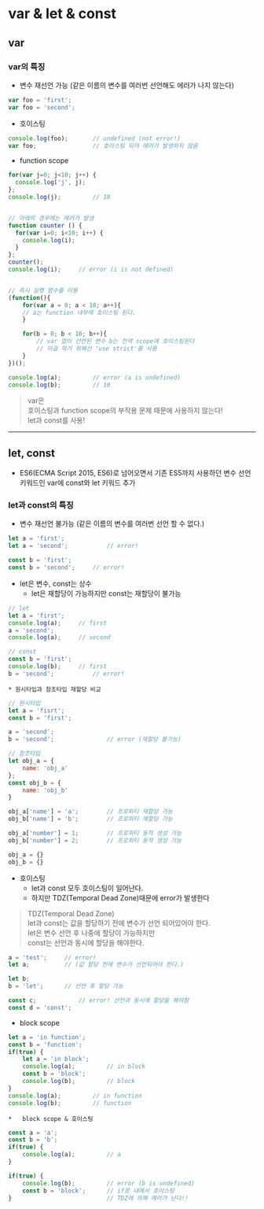 # var & let & const
## var
### var의 특징

* 변수 재선언 가능
	(같은 이름의 변수를 여러번 선언해도 에러가 나지 않는다)
``` javascript
var foo = 'first';
var foo = 'second';
```

* 호이스팅
``` javascript
console.log(foo);		// undefined (not error!)
var foo;				// 호이스팅 되어 에러가 발생하지 않음
```

* function scope
``` javascript
for(var j=0; j<10; j++) {
  console.log('j', j);
};
console.log(j); 		// 10


// 아래의 경우에는 에러가 발생
function counter () {
  for(var i=0; i<10; i++) {
    console.log(i);
  }
};
counter();
console.log(i);		// error (i is not defined)


// 즉시 실행 함수를 이용
(function(){
	for(var a = 0; a < 10; a++){
	// a는 function 내부에 호이스팅 된다.
	}

	for(b = 0; b < 10; b++){
		// var 없이 선언된 변수 b는 전역 scope에 호이스팅된다
		// 이걸 막기 위해선 'use strict'를 사용
	}
})();

console.log(a);			// error (a is undefined)
console.log(b);			// 10
```

> var은  
> 호이스팅과 function scope의  부작용 문제 때문에 사용하지 않는다!  
> let과 const를 사용!  

- - - -

## let, const
* ES6(ECMA Script 2015, ES6)로 넘어오면서 기존 ES5까지 사용하던 변수 선언 키워드인 var에 const와 let 키워드 추가

### let과 const의 특징
* 변수 재선언 불가능
	(같은 이름의 변수를 여러번 선언 할 수 없다.)
``` javascript
let a = 'first';
let a = 'second';			// error!

const b = 'first';
const b = 'second';		// error!
```

* let은 변수, const는 상수
	* let은 재할당이 가능하지만 const는 재할당이 불가능
``` javascript
// let
let a = 'first';
console.log(a);		// first
a = 'second';
console.log(a);		// second

// const
const b = 'first';
console.log(b);		// first
b = 'second';			// error!
```

	* 원시타입과 참조타입 재할당 비교
``` javascript
// 원시타입
let a = 'fisrt';
const b = 'first';

a = 'second';
b = 'second';				// error (재할당 불가능)

// 참조타입
let obj_a = {
	name: 'obj_a'
};
const obj_b = {
	name: 'obj_b'
}

obj_a['name'] = 'a';		// 프로퍼티 재할당 가능
obj_b['name'] = 'b';		// 프로퍼티 재할당 가능

obj_a['number'] = 1;		// 프로퍼티 동적 생성 가능
obj_b['number'] = 2;		// 프로퍼티 동적 생성 가능

obj_a = {}
obj_b = {}
```

* 호이스팅
	*  let과 const 모두 호이스팅이 일어난다.
	* 하지만 TDZ(Temporal Dead Zone)때문에 error가 발생한다

> TDZ(Temporal Dead Zone)  
> let과 const는 값을 할당하기 전에 변수가 선언 되어있어야 한다.  
> let은 변수 선언 후 나중에 할당이 가능하지만  
> const는 선언과 동시에 할당을 해야한다.  
``` javascript
a = 'test';		// error!
let a;			// (값 할당 전에 변수가 선언되어야 한다.)

let b;
b = 'let';		// 선언 후 할당 가능

const c;			// error! 선언과 동시에 할당을 해야함
const d = 'const';
```


* block scope
``` javascript
let a = 'in function';
const b = 'function';
if(true) {
	let a = 'in block';
	console.log(a);			// in block
	const b = 'block';
	console.log(b);			// block
}
console.log(a);			// in function
console.log(b);			// function
```

	* 	block scope & 호이스팅
``` javascript
const a = 'a';
const b = 'b';
if(true) {
	console.log(a);			// a
}

if(true) {
	console.log(b);			// error (b is undefined)
	const b = 'block';		// if문 내에서 호이스팅
}							// TDZ에 의해 에러가 난다!!
```


